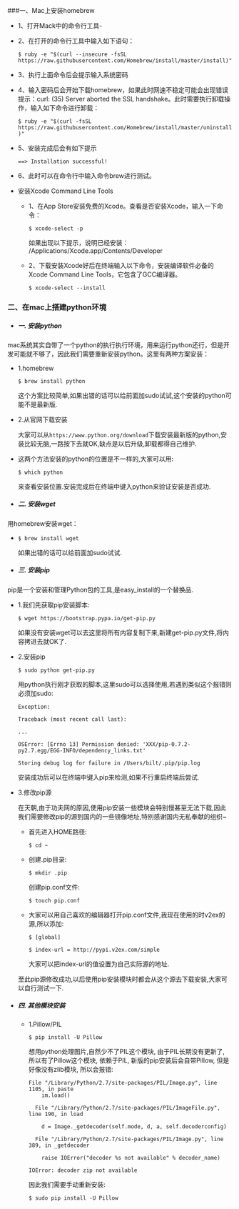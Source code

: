 ###一、Mac上安装homebrew


- 1、打开Mack中的命令行工具- 
- 2、在打开的命令行工具中输入如下语句：
  
  `$ ruby -e "$(curl --insecure -fsSL https://raw.githubusercontent.com/Homebrew/install/master/install)" `
- 3、执行上面命令后会提示输入系统密码
- 4、输入密码后会开始下载homebrew，如果此时网速不稳定可能会出现错误提示：curl: (35) Server aborted the SSL handshake。此时需要执行卸载操作，输入如下命令进行卸载：
  
  `$ ruby -e "$(curl -fsSL https://raw.githubusercontent.com/Homebrew/install/master/uninstall)" `
- 5、安装完成后会有如下提示
  
  `==> Installation successful!`
- 6、此时可以在命令行中输入命令brew进行测试。

- 安装Xcode Command Line Tools
  - 1、在App Store安装免费的Xcode。查看是否安装Xcode，输入一下命令：
	
	`$ xcode-select -p `  
		
	如果出现以下提示，说明已经安装： /Applications/Xcode.app/Contents/Developer
  - 2、下载安装Xcode好后在终端输入以下命令，安装编译软件必备的Xcode Command Line Tools，它包含了GCC编译器。
  
	`$ xcode-select --install ` 


### 二、在mac上搭建python环境

- ##### 一. 安装python
mac系统其实自带了一个python的执行执行环境，用来运行python还行，但是开发可能就不够了，因此我们需要重新安装python。这里有两种方案安装：

  - 1.homebrew
	
	`$ brew install python`

	这个方案比较简单,如果出错的话可以给前面加sudo试试,这个安装的python可能不是最新版.

  - 2.从官网下载安装
  
	大家可以从`https://www.python.org/download`下载安装最新版的python,安装比较无脑,一路按下去就OK,缺点是以后升级,卸载都得自己维护.

  - 这两个方法安装的python的位置是不一样的,大家可以用:

	`$ which python`
	
	来查看安装位置.安装完成后在终端中键入python来验证安装是否成功.

- ##### 二. 安装wget
用homebrew安装wget：

  - `$ brew install wget`
	
	如果出错的话可以给前面加sudo试试.
	


- ##### 三. 安装pip
pip是一个安装和管理Python包的工具,是easy_install的一个替换品.

  - 1.我们先获取pip安装脚本:
  
	`$ wget https://bootstrap.pypa.io/get-pip.py`

	如果没有安装wget可以去这里将所有内容复制下来,新建get-pip.py文件,将内容拷进去就OK了.

  - 2.安装pip
  
	`$ sudo python get-pip.py`
	
	用python执行刚才获取的脚本,这里sudo可以选择使用,若遇到类似这个报错则必须加sudo:

	```
	Exception:
	
	Traceback (most recent call last):
	
	...
	
	OSError: [Errno 13] Permission denied: 'XXX/pip-0.7.2-py2.7.egg/EGG-INFO/dependency_links.txt'
	
	Storing debug log for failure in /Users/bilt/.pip/pip.log
	```
	
	安装成功后可以在终端中键入pip来检测,如果不行重启终端后尝试.

  - 3.修改pip源
	
	在天朝,由于功夫网的原因,使用pip安装一些模块会特别慢甚至无法下载,因此我们需要修改pip的源到国内的一些镜像地址,特别感谢国内无私奉献的组织~

	- 首先进入HOME路径:
	
	  `$ cd ~ `

	- 创建.pip目录:

	  `$ mkdir .pip`

	  创建pip.conf文件:

	  `$ touch pip.conf`
	  
	- 大家可以用自己喜欢的编辑器打开pip.conf文件,我现在使用的时v2ex的源,所以添加:

	  `$ [global]`
	  
	  `$ index-url = http://pypi.v2ex.com/simple`

	  大家可以把index-url的值设置为自己实际源的地址.

	 至此pip源修改成功,以后使用pip安装模块时都会从这个源去下载安装,大家可以自行测试一下.

- ##### 四. 其他模块安装

  - 1.Pillow/PIL

	`$ pip install -U Pillow`

	想用python处理图片,自然少不了PIL这个模块, 由于PIL长期没有更新了, 所以有了Pillow这个模块, 依赖于PIL, 新版的pip安装后会自带Pillow, 但是好像没有zlib模块, 所以会报错:

	```
	File "/Library/Python/2.7/site-packages/PIL/Image.py", line 1105, in paste
	    im.load()
	
	  File "/Library/Python/2.7/site-packages/PIL/ImageFile.py", line 190, in load
	
	    d = Image._getdecoder(self.mode, d, a, self.decoderconfig)
	
	  File "/Library/Python/2.7/site-packages/PIL/Image.py", line 389, in _getdecoder
	
	    raise IOError("decoder %s not available" % decoder_name)
	
	IOError: decoder zip not available
	```

	因此我们需要手动重新安装:

	`$ sudo pip install -U Pillow`

